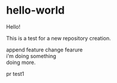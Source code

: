 # hello-world

Hello!

This is a test for a new repository creation.

append feature
change fearure
<br>
i'm doing something
<br>
doing more.
<br>

pr test1
